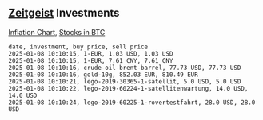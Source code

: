 ## [Zeitgeist](index.html) Investments

[Inflation Chart](https://inflationchart.com),
[Stocks in BTC](https://stonksinbtc.xyz/)

```
date, investment, buy price, sell price
2025-01-08 10:10:15, 1-EUR, 1.03 USD, 1.03 USD
2025-01-08 10:10:15, 1-EUR, 7.61 CNY, 7.61 CNY
2025-01-08 10:10:16, crude-oil-brent-barrel, 77.73 USD, 77.73 USD
2025-01-08 10:10:16, gold-10g, 852.03 EUR, 810.49 EUR
2025-01-08 10:10:21, lego-2019-30365-1-satellit, 5.0 USD, 5.0 USD
2025-01-08 10:10:22, lego-2019-60224-1-satellitenwartung, 14.0 USD, 14.0 USD
2025-01-08 10:10:24, lego-2019-60225-1-rovertestfahrt, 28.0 USD, 28.0 USD
```

